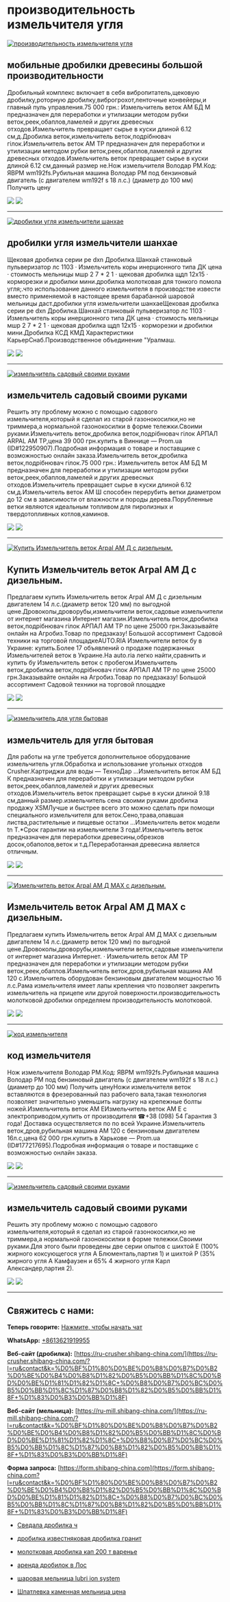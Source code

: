 # производительность измельчителя угля

<a href="https://swt.shibang-china.com/?l=ru&img&k=%D0%BF%D1%80%D0%BE%D0%B8%D0%B7%D0%B2%D0%BE%D0%B4%D0%B8%D1%82%D0%B5%D0%BB%D1%8C%D0%BD%D0%BE%D1%81%D1%82%D1%8C+%D0%B8%D0%B7%D0%BC%D0%B5%D0%BB%D1%8C%D1%87%D0%B8%D1%82%D0%B5%D0%BB%D1%8F+%D1%83%D0%B3%D0%BB%D1%8F" target="_blank">![производительность измельчителя угля](http://static.shibang-china.com/all-800x300/1243.jpg)</a>

## мобильные дробилки древесины большой производительности
Дробильный комплекс включает в себя вибропитатель,щековую дробилку,роторную дробилку,виброгрохот,ленточные конвейеры,и главный пуль управления.75 000 грн.: Измельчитель веток АМ БД М предназначен для переработки и утилизации методом рубки веток,реек,обаплов,ламелей и других древесных отходов.Измельчитель превращает сырье в куски длиной 6.12 см,д.Дробилка веток,измельчитель веток,подрібнювач гілок.Измельчитель веток АМ ТР предназначен для переработки и утилизации методом рубки веток,реек,обаплов,ламелей и других древесных отходов.Измельчитель веток превращает сырье в куски длиной 6.12 см,данный размер не.Нож измельчителя Володар РМ.Код: ЯВРМ wm192fs.Рубильная машина Володар РМ под бензиновый двигатель (с двигателем wm192f s 18 л.с.) (диаметр до 100 мм) Получить цену


<a href="https://whatsapp.shibangsoft.com/WhatsApp.php" target="_blank" title="WhatsApp">![](http://static.shibang-china.com/icon/whatsapp.png)</a> <a href="https://swt.shibang-china.com/?l=ru&icon&k=%D0%BF%D1%80%D0%BE%D0%B8%D0%B7%D0%B2%D0%BE%D0%B4%D0%B8%D1%82%D0%B5%D0%BB%D1%8C%D0%BD%D0%BE%D1%81%D1%82%D1%8C+%D0%B8%D0%B7%D0%BC%D0%B5%D0%BB%D1%8C%D1%87%D0%B8%D1%82%D0%B5%D0%BB%D1%8F+%D1%83%D0%B3%D0%BB%D1%8F" target="_blank">![](http://static.shibang-china.com/icon/chat-ru.png)</a>

---

<a href="https://swt.shibang-china.com/?l=ru&img&k=%D0%BF%D1%80%D0%BE%D0%B8%D0%B7%D0%B2%D0%BE%D0%B4%D0%B8%D1%82%D0%B5%D0%BB%D1%8C%D0%BD%D0%BE%D1%81%D1%82%D1%8C+%D0%B8%D0%B7%D0%BC%D0%B5%D0%BB%D1%8C%D1%87%D0%B8%D1%82%D0%B5%D0%BB%D1%8F+%D1%83%D0%B3%D0%BB%D1%8F" target="_blank">![дробилки угля измельчители шанхае](http://static.shibang-china.com/all-800x300/350.jpg)</a>

## дробилки угля измельчители шанхае
Щековая дробилка серии pe dxn Дробилка.Шанхай станковый пульверизатор лс 1103 &#183; Измельчитель коры инерционного типа ДК цена &#183; стоимость мельницы мшр 2 7 * 2 1 &#183; щековая дробилка щдп 12х15 &#183; корморезки и дробилки мини.дробилка молотковая для тонкого помола угля;.что использование данного измельчителя в производстве извести вместо применяемой в настоящее время барабанной шаровой мельницы даст.дробилки угля измельчители шанхаеЩековая дробилка серии pe dxn Дробилка.Шанхай станковый пульверизатор лс 1103 &#183; Измельчитель коры инерционного типа ДК цена &#183; стоимость мельницы мшр 2 7 * 2 1 &#183; щековая дробилка щдп 12х15 &#183; корморезки и дробилки мини.Дробилка КСД КМД Характеристики КарьерСнаб.Производственное объединение &quot;Уралмаш.


<a href="https://whatsapp.shibangsoft.com/WhatsApp.php" target="_blank" title="WhatsApp">![](http://static.shibang-china.com/icon/whatsapp.png)</a> <a href="https://swt.shibang-china.com/?l=ru&icon&k=%D0%BF%D1%80%D0%BE%D0%B8%D0%B7%D0%B2%D0%BE%D0%B4%D0%B8%D1%82%D0%B5%D0%BB%D1%8C%D0%BD%D0%BE%D1%81%D1%82%D1%8C+%D0%B8%D0%B7%D0%BC%D0%B5%D0%BB%D1%8C%D1%87%D0%B8%D1%82%D0%B5%D0%BB%D1%8F+%D1%83%D0%B3%D0%BB%D1%8F" target="_blank">![](http://static.shibang-china.com/icon/chat-ru.png)</a>

---

<a href="https://swt.shibang-china.com/?l=ru&img&k=%D0%BF%D1%80%D0%BE%D0%B8%D0%B7%D0%B2%D0%BE%D0%B4%D0%B8%D1%82%D0%B5%D0%BB%D1%8C%D0%BD%D0%BE%D1%81%D1%82%D1%8C+%D0%B8%D0%B7%D0%BC%D0%B5%D0%BB%D1%8C%D1%87%D0%B8%D1%82%D0%B5%D0%BB%D1%8F+%D1%83%D0%B3%D0%BB%D1%8F" target="_blank">![измельчитель садовый своими руками](http://static.shibang-china.com/all-800x300/1078.jpg)</a>

## измельчитель садовый своими руками
Решить эту проблему можно с помощью садового измельчителя,который я сделал из старой газонокосилки,но не триммера,а нормальной газонокосилки в форме тележки.Своими руками.Измельчитель веток,дробилка веток,подрібнювач гілок АРПАЛ ARPAL АМ ТР,цена 39 000 грн.купить в Виннице — Prom.ua (ID#122950907).Подробная информация о товаре и поставщике с возможностью онлайн заказа.Измельчитель веток,дробилка веток,подрібнювач гілок.75 000 грн.: Измельчитель веток АМ БД М предназначен для переработки и утилизации методом рубки веток,реек,обаплов,ламелей и других древесных отходов.Измельчитель превращает сырье в куски длиной 6.12 см,д.Измельчитель веток АМ Ш способен перерубить ветки диаметром до 12 см в зависимости от влажности и породы дерева.Порубленные ветки являются идеальным топливом для пиролизных и твердотопливных котлов,каминов.


<a href="https://whatsapp.shibangsoft.com/WhatsApp.php" target="_blank" title="WhatsApp">![](http://static.shibang-china.com/icon/whatsapp.png)</a> <a href="https://swt.shibang-china.com/?l=ru&icon&k=%D0%BF%D1%80%D0%BE%D0%B8%D0%B7%D0%B2%D0%BE%D0%B4%D0%B8%D1%82%D0%B5%D0%BB%D1%8C%D0%BD%D0%BE%D1%81%D1%82%D1%8C+%D0%B8%D0%B7%D0%BC%D0%B5%D0%BB%D1%8C%D1%87%D0%B8%D1%82%D0%B5%D0%BB%D1%8F+%D1%83%D0%B3%D0%BB%D1%8F" target="_blank">![](http://static.shibang-china.com/icon/chat-ru.png)</a>

---

<a href="https://swt.shibang-china.com/?l=ru&img&k=%D0%BF%D1%80%D0%BE%D0%B8%D0%B7%D0%B2%D0%BE%D0%B4%D0%B8%D1%82%D0%B5%D0%BB%D1%8C%D0%BD%D0%BE%D1%81%D1%82%D1%8C+%D0%B8%D0%B7%D0%BC%D0%B5%D0%BB%D1%8C%D1%87%D0%B8%D1%82%D0%B5%D0%BB%D1%8F+%D1%83%D0%B3%D0%BB%D1%8F" target="_blank">![Купить Измельчитель веток Arpal АМ Д с дизельным.](http://static.shibang-china.com/all-800x300/127.jpg)</a>

## Купить Измельчитель веток Arpal АМ Д с дизельным.
Предлагаем купить Измельчитель веток Arpal АМ Д с дизельным двигателем 14 л.с.(диаметр веток 120 мм) по выгодной цене.Дровоколы,дроворубы,измельчители веток,садовые измельчители от интернет магазина Интернет магазин.Измельчитель веток,дробилка веток,подрібнювач гілок АРПАЛ АМ ТР по цене 25000 грн.Заказывайте онлайн на Агробиз.Товар по предзаказу! Большой ассортимент Садовой техники на торговой площадкеAUTO.RIA Измельчители веток бу в Украине: купить.Более 17 объявлений о продаже подержанных Измельчителей веток в Украине.На auto.ria легко найти,сравнить и купить бу Измельчитель веток с пробегом.Измельчитель веток,дробилка веток,подрібнювач гілок АРПАЛ АМ ТР по цене 25000 грн.Заказывайте онлайн на Агробиз.Товар по предзаказу! Большой ассортимент Садовой техники на торговой площадке


<a href="https://whatsapp.shibangsoft.com/WhatsApp.php" target="_blank" title="WhatsApp">![](http://static.shibang-china.com/icon/whatsapp.png)</a> <a href="https://swt.shibang-china.com/?l=ru&icon&k=%D0%BF%D1%80%D0%BE%D0%B8%D0%B7%D0%B2%D0%BE%D0%B4%D0%B8%D1%82%D0%B5%D0%BB%D1%8C%D0%BD%D0%BE%D1%81%D1%82%D1%8C+%D0%B8%D0%B7%D0%BC%D0%B5%D0%BB%D1%8C%D1%87%D0%B8%D1%82%D0%B5%D0%BB%D1%8F+%D1%83%D0%B3%D0%BB%D1%8F" target="_blank">![](http://static.shibang-china.com/icon/chat-ru.png)</a>

---

<a href="https://swt.shibang-china.com/?l=ru&img&k=%D0%BF%D1%80%D0%BE%D0%B8%D0%B7%D0%B2%D0%BE%D0%B4%D0%B8%D1%82%D0%B5%D0%BB%D1%8C%D0%BD%D0%BE%D1%81%D1%82%D1%8C+%D0%B8%D0%B7%D0%BC%D0%B5%D0%BB%D1%8C%D1%87%D0%B8%D1%82%D0%B5%D0%BB%D1%8F+%D1%83%D0%B3%D0%BB%D1%8F" target="_blank">![измельчитель для угля бытовая](http://static.shibang-china.com/all-800x300/1194.jpg)</a>

## измельчитель для угля бытовая
Для работы на угле требуется дополнительное оборудование измельчитель угля.Обработка и использование угольных отходов Crusher.Картриджи для воды ― ТехноДар …Измельчитель веток АМ БД К предназначен для переработки и утилизации методом рубки веток,реек,обаплов,ламелей и других древесных отходов.Измельчитель веток превращает сырье в куски длиной 9.18 см,данный размер.измельчитель сена своими руками дробилка продажу XSMЛучше и быстрее всего это можно сделать при помощи специального измельчителя для веток.Сено,трава,опавшая листва,растительные и пищевые остатки …Измельчитель веток модели tn Т.*Срок гарантии на измельчители 3 года!.Измельчитель веток предназначен для переработки древесины,обрезков досок,обаполов,веток и т.д.Переработанная древесина является отличным.


<a href="https://whatsapp.shibangsoft.com/WhatsApp.php" target="_blank" title="WhatsApp">![](http://static.shibang-china.com/icon/whatsapp.png)</a> <a href="https://swt.shibang-china.com/?l=ru&icon&k=%D0%BF%D1%80%D0%BE%D0%B8%D0%B7%D0%B2%D0%BE%D0%B4%D0%B8%D1%82%D0%B5%D0%BB%D1%8C%D0%BD%D0%BE%D1%81%D1%82%D1%8C+%D0%B8%D0%B7%D0%BC%D0%B5%D0%BB%D1%8C%D1%87%D0%B8%D1%82%D0%B5%D0%BB%D1%8F+%D1%83%D0%B3%D0%BB%D1%8F" target="_blank">![](http://static.shibang-china.com/icon/chat-ru.png)</a>

---

<a href="https://swt.shibang-china.com/?l=ru&img&k=%D0%BF%D1%80%D0%BE%D0%B8%D0%B7%D0%B2%D0%BE%D0%B4%D0%B8%D1%82%D0%B5%D0%BB%D1%8C%D0%BD%D0%BE%D1%81%D1%82%D1%8C+%D0%B8%D0%B7%D0%BC%D0%B5%D0%BB%D1%8C%D1%87%D0%B8%D1%82%D0%B5%D0%BB%D1%8F+%D1%83%D0%B3%D0%BB%D1%8F" target="_blank">![Измельчитель веток Arpal АМ Д MAX с дизельным.](http://static.shibang-china.com/all-800x300/557.jpg)</a>

## Измельчитель веток Arpal АМ Д MAX с дизельным.
Предлагаем купить Измельчитель веток Arpal АМ Д MAX с дизельным двигателем 14 л.с.(диаметр веток 120 мм) по выгодной цене.Дровоколы,дроворубы,измельчители веток,садовые измельчители от интернет магазина Интернет.&nbsp;&#0183;&#32;Измельчитель веток АМ ТР предназначен для переработки и утилизации методом рубки веток,реек,обаплов.Измельчитель веток,дров,рубильная машина АМ 120 с.Измельчитель оборудован бензиновым двигателем мощностью 16 л.с.Рама измельчителя имеет лапы крепления что позволяет закрепить измельчитель на прицепе или другой поверхности.производительность молотковой дробилки определяем производительность молотковой.


<a href="https://whatsapp.shibangsoft.com/WhatsApp.php" target="_blank" title="WhatsApp">![](http://static.shibang-china.com/icon/whatsapp.png)</a> <a href="https://swt.shibang-china.com/?l=ru&icon&k=%D0%BF%D1%80%D0%BE%D0%B8%D0%B7%D0%B2%D0%BE%D0%B4%D0%B8%D1%82%D0%B5%D0%BB%D1%8C%D0%BD%D0%BE%D1%81%D1%82%D1%8C+%D0%B8%D0%B7%D0%BC%D0%B5%D0%BB%D1%8C%D1%87%D0%B8%D1%82%D0%B5%D0%BB%D1%8F+%D1%83%D0%B3%D0%BB%D1%8F" target="_blank">![](http://static.shibang-china.com/icon/chat-ru.png)</a>

---

<a href="https://swt.shibang-china.com/?l=ru&img&k=%D0%BF%D1%80%D0%BE%D0%B8%D0%B7%D0%B2%D0%BE%D0%B4%D0%B8%D1%82%D0%B5%D0%BB%D1%8C%D0%BD%D0%BE%D1%81%D1%82%D1%8C+%D0%B8%D0%B7%D0%BC%D0%B5%D0%BB%D1%8C%D1%87%D0%B8%D1%82%D0%B5%D0%BB%D1%8F+%D1%83%D0%B3%D0%BB%D1%8F" target="_blank">![код измельчителя](http://static.shibang-china.com/all-800x300/83.jpg)</a>

## код измельчителя
Нож измельчителя Володар РМ.Код: ЯВРМ wm192fs.Рубильная машина Володар РМ под бензиновый двигатель (с двигателем wm192f s 18 л.с.) (диаметр до 100 мм) Получить ценуНожи измельчителя веток вставляются в фрезерованный паз рабочего вала,такая технология позволяет значительно уменьшить нагрузку на крепежные болты ножей.Измельчитель веток АМ ЕИзмельчитель веток АМ Е с электроприводом,купить от производителя ☎+38 (098) 54 Гарантия 3 года! Доставка осуществляется по по всей Украине.Измельчитель веток,дров,рубильная машина АМ 120 с бензиновым двигателем 16л.с,цена 62 000 грн.купить в Харькове — Prom.ua (ID#177217695).Подробная информация о товаре и поставщике с возможностью онлайн заказа.


<a href="https://whatsapp.shibangsoft.com/WhatsApp.php" target="_blank" title="WhatsApp">![](http://static.shibang-china.com/icon/whatsapp.png)</a> <a href="https://swt.shibang-china.com/?l=ru&icon&k=%D0%BF%D1%80%D0%BE%D0%B8%D0%B7%D0%B2%D0%BE%D0%B4%D0%B8%D1%82%D0%B5%D0%BB%D1%8C%D0%BD%D0%BE%D1%81%D1%82%D1%8C+%D0%B8%D0%B7%D0%BC%D0%B5%D0%BB%D1%8C%D1%87%D0%B8%D1%82%D0%B5%D0%BB%D1%8F+%D1%83%D0%B3%D0%BB%D1%8F" target="_blank">![](http://static.shibang-china.com/icon/chat-ru.png)</a>

---

<a href="https://swt.shibang-china.com/?l=ru&img&k=%D0%BF%D1%80%D0%BE%D0%B8%D0%B7%D0%B2%D0%BE%D0%B4%D0%B8%D1%82%D0%B5%D0%BB%D1%8C%D0%BD%D0%BE%D1%81%D1%82%D1%8C+%D0%B8%D0%B7%D0%BC%D0%B5%D0%BB%D1%8C%D1%87%D0%B8%D1%82%D0%B5%D0%BB%D1%8F+%D1%83%D0%B3%D0%BB%D1%8F" target="_blank">![измельчитель садовый своими руками](http://static.shibang-china.com/all-800x300/466.jpg)</a>

## измельчитель садовый своими руками
Решить эту проблему можно с помощью садового измельчителя,который я сделал из старой газонокосилки,но не триммера,а нормальной газонокосилки в форме тележки.Своими руками.Для этого были проведены две серии опытов с шихтой Е (100% жирного коксующегося угля А Блюменталь,партия 1) и шихтой Р (35% жирного угля А Камфаузен и 65% 4 жирного угля Карл Александер,партия 2).

<a href="https://whatsapp.shibangsoft.com/WhatsApp.php" target="_blank" title="WhatsApp">![](http://static.shibang-china.com/icon/whatsapp.png)</a> <a href="https://swt.shibang-china.com/?l=ru&icon&k=%D0%BF%D1%80%D0%BE%D0%B8%D0%B7%D0%B2%D0%BE%D0%B4%D0%B8%D1%82%D0%B5%D0%BB%D1%8C%D0%BD%D0%BE%D1%81%D1%82%D1%8C+%D0%B8%D0%B7%D0%BC%D0%B5%D0%BB%D1%8C%D1%87%D0%B8%D1%82%D0%B5%D0%BB%D1%8F+%D1%83%D0%B3%D0%BB%D1%8F" target="_blank">![](http://static.shibang-china.com/icon/chat-ru.png)</a>

---
## Свяжитесь с нами:

**Теперь говорите:** [Нажмите, чтобы начать чат](https://swt.shibang-china.com?l=ru&contact&k=%D0%BF%D1%80%D0%BE%D0%B8%D0%B7%D0%B2%D0%BE%D0%B4%D0%B8%D1%82%D0%B5%D0%BB%D1%8C%D0%BD%D0%BE%D1%81%D1%82%D1%8C+%D0%B8%D0%B7%D0%BC%D0%B5%D0%BB%D1%8C%D1%87%D0%B8%D1%82%D0%B5%D0%BB%D1%8F+%D1%83%D0%B3%D0%BB%D1%8F)

**WhatsApp:**  [+8613621919955](https://whatsapp.shibangsoft.com/WhatsApp.php)

**Веб-сайт (дробилка):** [https://ru-crusher.shibang-china.com/](https://ru-crusher.shibang-china.com/?l=ru&contact&k=%D0%BF%D1%80%D0%BE%D0%B8%D0%B7%D0%B2%D0%BE%D0%B4%D0%B8%D1%82%D0%B5%D0%BB%D1%8C%D0%BD%D0%BE%D1%81%D1%82%D1%8C+%D0%B8%D0%B7%D0%BC%D0%B5%D0%BB%D1%8C%D1%87%D0%B8%D1%82%D0%B5%D0%BB%D1%8F+%D1%83%D0%B3%D0%BB%D1%8F)

**Веб-сайт (мельница):** [https://ru-mill.shibang-china.com/](https://ru-mill.shibang-china.com/?l=ru&contact&k=%D0%BF%D1%80%D0%BE%D0%B8%D0%B7%D0%B2%D0%BE%D0%B4%D0%B8%D1%82%D0%B5%D0%BB%D1%8C%D0%BD%D0%BE%D1%81%D1%82%D1%8C+%D0%B8%D0%B7%D0%BC%D0%B5%D0%BB%D1%8C%D1%87%D0%B8%D1%82%D0%B5%D0%BB%D1%8F+%D1%83%D0%B3%D0%BB%D1%8F)

**Форма запроса:** [https://form.shibang-china.com](https://form.shibang-china.com?l=ru&contact&k=%D0%BF%D1%80%D0%BE%D0%B8%D0%B7%D0%B2%D0%BE%D0%B4%D0%B8%D1%82%D0%B5%D0%BB%D1%8C%D0%BD%D0%BE%D1%81%D1%82%D1%8C+%D0%B8%D0%B7%D0%BC%D0%B5%D0%BB%D1%8C%D1%87%D0%B8%D1%82%D0%B5%D0%BB%D1%8F+%D1%83%D0%B3%D0%BB%D1%8F)

* [Сведала дробилка ч](../123/%D0%A1%D0%B2%D0%B5%D0%B4%D0%B0%D0%BB%D0%B0%20%D0%B4%D1%80%D0%BE%D0%B1%D0%B8%D0%BB%D0%BA%D0%B0%20%D1%87.md)

* [дробилка известняковая дробилка гранит](../122/%D0%B4%D1%80%D0%BE%D0%B1%D0%B8%D0%BB%D0%BA%D0%B0%20%D0%B8%D0%B7%D0%B2%D0%B5%D1%81%D1%82%D0%BD%D1%8F%D0%BA%D0%BE%D0%B2%D0%B0%D1%8F%20%D0%B4%D1%80%D0%BE%D0%B1%D0%B8%D0%BB%D0%BA%D0%B0%20%D0%B3%D1%80%D0%B0%D0%BD%D0%B8%D1%82.md)

* [молотковая дробилка кап 200 т варенье](../121/%D0%BC%D0%BE%D0%BB%D0%BE%D1%82%D0%BA%D0%BE%D0%B2%D0%B0%D1%8F%20%D0%B4%D1%80%D0%BE%D0%B1%D0%B8%D0%BB%D0%BA%D0%B0%20%D0%BA%D0%B0%D0%BF%20200%20%D1%82%20%D0%B2%D0%B0%D1%80%D0%B5%D0%BD%D1%8C%D0%B5.md)

* [аренда дробилок в Лос](../122/%D0%B0%D1%80%D0%B5%D0%BD%D0%B4%D0%B0%20%D0%B4%D1%80%D0%BE%D0%B1%D0%B8%D0%BB%D0%BE%D0%BA%20%D0%B2%20%D0%9B%D0%BE%D1%81.md)

* [шаровая мельница lubri ion system](../122/%D1%88%D0%B0%D1%80%D0%BE%D0%B2%D0%B0%D1%8F%20%D0%BC%D0%B5%D0%BB%D1%8C%D0%BD%D0%B8%D1%86%D0%B0%20lubri%20ion%20system.md)

* [Шпатлевка каменная мельница цена](../121/%D0%A8%D0%BF%D0%B0%D1%82%D0%BB%D0%B5%D0%B2%D0%BA%D0%B0%20%D0%BA%D0%B0%D0%BC%D0%B5%D0%BD%D0%BD%D0%B0%D1%8F%20%D0%BC%D0%B5%D0%BB%D1%8C%D0%BD%D0%B8%D1%86%D0%B0%20%D1%86%D0%B5%D0%BD%D0%B0.md)